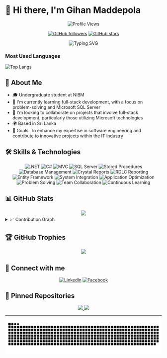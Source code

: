 # 👋 Hi there, I'm Gihan Maddepola

<div align="center">
  
  ![Profile Views](https://komarev.com/ghpvc/?username=GihanMaddepola&color=blueviolet&style=flat-square&label=Profile+Views)
  
  [![GitHub followers](https://img.shields.io/github/followers/GihanMaddepola?style=social)](https://github.com/GihanMaddepola?tab=followers)
  [![GitHub stars](https://img.shields.io/github/stars/GihanMaddepola?style=social)](https://github.com/GihanMaddepola?tab=stars)
  
</div>

<div align="center">
  <img src="https://readme-typing-svg.herokuapp.com?font=Fira+Code&size=24&duration=3000&pause=1000&color=6F36D1&center=true&vCenter=true&width=435&lines=Software+Developer;Undergraduate+Student+at+NIBM;Open+Source+Enthusiast" alt="Typing SVG" />
</div>

### Most Used Languages

![Top Langs](https://github-readme-stats.vercel.app/api/top-langs/?username=GihanMaddepola&hide=html&layout=compact&theme=tokyonight)

## 💫 About Me

- 🎓 Undergraduate student at NIBM
- 🌱 I'm currently learning full-stack development, with a focus on problem-solving and Microsoft SQL Server
- 👯 I'm looking to collaborate on projects that involve full-stack development, particularly those utilizing Microsoft technologies
- 🌍 Based in Sri Lanka
- 🎯 Goals: To enhance my expertise in software engineering and contribute to innovative projects within the IT industry

## 🛠️ Skills & Technologies

<div align="center">

  ![.NET](https://img.shields.io/badge/.NET-512BD4?style=for-the-badge&logo=.net&logoColor=white)
  ![C#](https://img.shields.io/badge/C%23-239120?style=for-the-badge&logo=c-sharp&logoColor=white)
  ![MVC](https://img.shields.io/badge/MVC-007ACC?style=for-the-badge&logo=visualstudio&logoColor=white)
  ![SQL Server](https://img.shields.io/badge/SQL%20Server-CC2927?style=for-the-badge&logo=microsoftsqlserver&logoColor=white)
  ![Stored Procedures](https://img.shields.io/badge/Stored%20Procedures-00758F?style=for-the-badge)
  ![Database Management](https://img.shields.io/badge/Database%20Management-336791?style=for-the-badge&logo=postgresql&logoColor=white)
  ![Crystal Reports](https://img.shields.io/badge/Crystal%20Reports-FF0000?style=for-the-badge)
  ![RDLC Reporting](https://img.shields.io/badge/RDLC%20Reporting-008080?style=for-the-badge)
  ![Entity Framework](https://img.shields.io/badge/Entity%20Framework-68217A?style=for-the-badge)
  ![System Integration](https://img.shields.io/badge/System%20Integration-FF8C00?style=for-the-badge)
  ![Application Optimization](https://img.shields.io/badge/Application%20Optimization-0066CC?style=for-the-badge)
  ![Problem Solving](https://img.shields.io/badge/Problem%20Solving-2ECC71?style=for-the-badge)
  ![Team Collaboration](https://img.shields.io/badge/Team%20Collaboration-1F618D?style=for-the-badge)
  ![Continuous Learning](https://img.shields.io/badge/Continuous%20Learning-F39C12?style=for-the-badge)

</div>

## 📊 GitHub Stats

<div align="center">
  <img src="https://github-readme-streak-stats.herokuapp.com/?user=GihanMaddepola&theme=tokyonight&hide_border=true" />
</div>

<details>
  <summary>📈 Contribution Graph</summary>
  <img src="https://activity-graph.herokuapp.com/graph?username=GihanMaddepola&theme=react-dark&hide_border=true" />
</details>

## 🏆 GitHub Trophies

<div align="center">
  <img src="https://github-profile-trophy.vercel.app/?username=GihanMaddepola&theme=discord&no-frame=true&no-bg=false&margin-w=4" />
</div>

## 🔗 Connect with me

<div align="center">
  
  [![LinkedIn](https://img.shields.io/badge/LinkedIn-0077B5?style=for-the-badge&logo=linkedin&logoColor=white)](https://linkedin.com/in/gihan-maddepola-0270721a0)
  [![Facebook](https://img.shields.io/badge/Facebook-1877F2?style=for-the-badge&logo=facebook&logoColor=white)](https://www.facebook.com/asitha.saranga.9)
  
</div>

## 📌 Pinned Repositories

<div align="center">
  <a href="https://github.com/GihanMaddepola/project1">
    <img src="https://github-readme-stats.vercel.app/api/pin/?username=GihanMaddepola&repo=project1&theme=tokyonight" />
  </a>
  <a href="https://github.com/GihanMaddepola/project2">
    <img src="https://github-readme-stats.vercel.app/api/pin/?username=GihanMaddepola&repo=project2&theme=tokyonight" />
  </a>
</div>

---

<div align="center">
  <img src="https://raw.githubusercontent.com/platane/snk/output/github-contribution-grid-snake-dark.svg" alt="Snake animation" />
</div>
